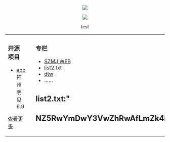   
<p align="center">
  <img src="github.com/szmj0/update/blob/main/extras/Icon-256.jpg"/>
</p>	
<p align="center">
  <img src="github.com/szmj0/update/blob/main/extras/sjmj-fg.jpg"/>
</p>

<p align="center">test</p>  


<table align="center"><tr>
<td valign="top" width="33%">

### 开源项目  
- [app](github.com/szmj0/update/blob/main/extras/szmj-v6.9.2024010901.apk)神州明见6.9	
   
[查看更多](github.com/szmj0/Publish)	 

	
</td>
<td valign="top" width="33%">

</td>
<td valign="top" width="33%">

### 专栏  
- [SZMJ WEB](github.com/szmj0/update/blob/main/extras/SZZD_PC/szmjweb.3.0.zip)
- [list2.txt](szzdmj.github.io/github-page-test/list2.txt)
- [dtw](j.mp/ddw2288)
- ……

	
**list2.txt:**"      
---
NZ5RwYmDwY3VwZhRwAfLmZk4lAl4PBlVwY1VGZfxQAl4vZ14FZ2RwY4RwZfRwZhDGAhtwZl4FAlRQY3ZwYkDGZhDmZhDGZkjvZm4lA54FZ2RwYkjFZl4FZ44FZ2RwYkjFZkVwY1pwYkLGZhRQY4DwZhNGZk4FZ2RwYkjlAlVwYkpwY5ZwZhLmZfRQBhHQAhRmZl4FZ2jPZ2RwY44FZmVwYkLQYmpwY5NGZhpwZl4FZ2jvZhxGBk4PZ2RwYkjvZ1VwY5ZwYkDGZhNwZljPBmRwY3RwZhHQAhDGZkjvZmVwYl4lAlVwYkLQY5xGZhVmZk4PBlVwY1VGZfVGAk4FAmVwYlZwY0RGZftQZk4lAl4FZ2RwY4RwZftmAk4FZ44PAm4FZfDGZk4FZ0VwY0ZwY0RGZfZGZk4FZ0VwY0ZwY0RGZ2b
---
	
</td>
</tr></table>
